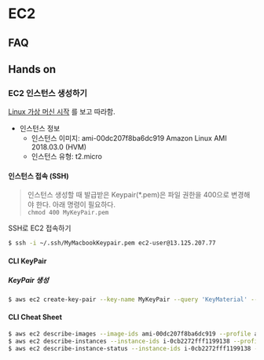 # EC2

## FAQ

## Hands on

### EC2 인스턴스 생성하기

[Linux 가상 머신 시작](https://aws.amazon.com/ko/getting-started/tutorials/launch-a-virtual-machine/) 를 보고 따라함.

* 인스턴스 정보
  * 인스턴스 이미지: ami-00dc207f8ba6dc919 Amazon Linux AMI 2018.03.0 (HVM)
  * 인스턴스 유형: t2.micro

#### 인스턴스 접속 (SSH)

> 인스턴스 생성할 때 발급받은 Keypair(*.pem)은 파일 권한을 400으로 변경해야 한다.
> 아래 명령이 필요하다.  
> `chmod 400 MyKeyPair.pem`

SSH로 EC2 접속하기

```bash
$ ssh -i ~/.ssh/MyMacbookKeypair.pem ec2-user@13.125.207.77
```
  
#### CLI KeyPair

##### KeyPair 생성

```bash
$ aws ec2 create-key-pair --key-name MyKeyPair --query 'KeyMaterial' --output text > MyKeyPair.pem
```

#### CLI Cheat Sheet

```bash
$ aws ec2 describe-images --image-ids ami-00dc207f8ba6dc919 --profile admin # EC2 인스턴스 이미지 조회
$ aws ec2 describe-instances --instance-ids i-0cb2272fff1199138 --profile admin # 인스턴스 조회
$ aws ec2 describe-instance-status --instance-ids i-0cb2272fff1199138 --profile admin # 인스턴스 상태 조회
```